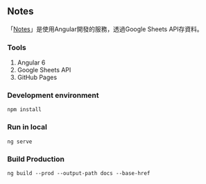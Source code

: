## Notes
「[Notes](https://mrcutejacky.github.io/mcj-notes/)」是使用Angular開發的服務，透過Google Sheets API存資料。

### Tools
1. Angular 6
2. Google Sheets API
3. GitHub Pages

### Development environment
```console
npm install
```

### Run in local
```console
ng serve
```

### Build Production
```console
ng build --prod --output-path docs --base-href
```
